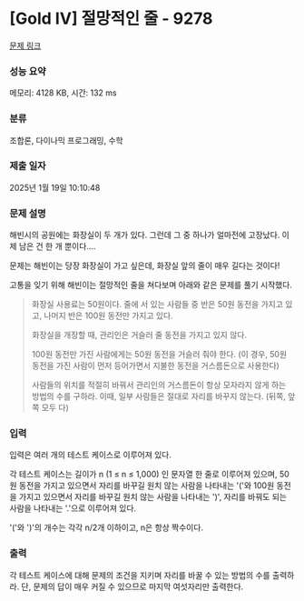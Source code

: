 # [Gold IV] 절망적인 줄 - 9278 

[문제 링크](https://www.acmicpc.net/problem/9278) 

### 성능 요약

메모리: 4128 KB, 시간: 132 ms

### 분류

조합론, 다이나믹 프로그래밍, 수학

### 제출 일자

2025년 1월 19일 10:10:48

### 문제 설명

<p>해빈시의 공원에는 화장실이 두 개가 있다. 그런데 그 중 하나가 얼마전에 고장났다. 이제 남은 건 한 개 뿐이다....</p>

<p>문제는 해빈이는 당장 화장실이 가고 싶은데, 화장실 앞의 줄이 매우 길다는 것이다!</p>

<p>고통을 잊기 위해 해빈이는 절망적인 줄을 쳐다보며 아래와 같은 문제를 풀기 시작했다.</p>

<blockquote>
<p>화장실 사용료는 50원이다. 줄에 서 있는 사람들 중 반은 50원 동전을 가지고 있고, 나머지 반은 100원 동전만 가지고 있다.</p>

<p>화장실을 개장할 때, 관리인은 거슬러 줄 동전을 가지고 있지 않다.</p>

<p>100원 동전만 가진 사람에게는 50원 동전을 거슬러 줘야 한다. (이 경우, 50원 동전을 가진 사람이 먼저 등어가면서 지불한 동전을 거스름돈으로 사용한다)</p>

<p>사람들의 위치를 적절히 바꿔서 관리인의 거스름돈이 항상 모자라지 않게 하는 방법의 수를 구하라. 이때, 일부 사람들은 절대로 자리를 바꾸지 않는다. (뒤쪽, 앞쪽 모두 다)</p>
</blockquote>

### 입력 

 <p>입력은 여러 개의 테스트 케이스로 이루어져 있다.</p>

<p>각 테스트 케이스는 길이가 n (1 ≤ n ≤ 1,000) 인 문자열 한 줄로 이루어져 있으며, 50원 동전을 가지고 있으면서 자리를 바꾸길 원치 않는 사람을 나타내는 '('와 100원 동전을 가지고 있으면서 자리를 바꾸길 원치 않는 사람을 나타내는 ')', 자리를 바꿔도 되는 사람을 나타내는 '.'으로 이루어져 있다.</p>

<p>'('와 ')'의 개수는 각각 n/2개 이하이고, n은 항상 짝수이다.</p>

### 출력 

 <p>각 테스트 케이스에 대해 문제의 조건을 지키며 자리를 바꿀 수 있는 방법의 수를 출력하라. 단, 문제의 답이 매우 커질 수 있으므로 마지막 여섯자리만 출력한다.</p>

